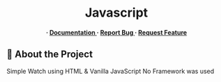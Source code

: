 <div align='center'>

<h1>Javascript</h1>
<h4> <span> · </span> <a href="https://github.com/Khaled-Youssef/JavaScript Analog Clock/blob/master/README.md"> Documentation </a> <span> · </span> <a href="https://github.com/Khaled-Youssef/JavaScript Analog Clock/issues"> Report Bug </a> <span> · </span> <a href="https://github.com/Khaled-Youssef/JavaScript Analog Clock/issues"> Request Feature </a> </h4>


</div>

## :star2: About the Project
Simple Watch using HTML & Vanilla JavaScript
No Framework was used
